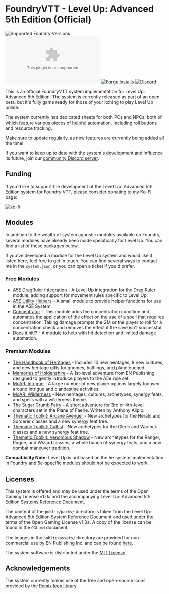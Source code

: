 # FoundryVTT - Level Up: Advanced 5th Edition (Official)

![Supported Foundry Versions](https://img.shields.io/endpoint?url=https://foundryshields.com/version?url=https://github.com/Pjb518/FoundryVTT-Level-Up-Official/releases/latest/download/system.json&color=blue)
![Latest Release Download Count](https://img.shields.io/github/downloads/Pjb518/FoundryVTT-Level-Up-Official/latest/a5e.zip)
[![Forge Installs](https://img.shields.io/badge/dynamic/json?label=Forge%20Installs&query=package.installs&suffix=%25&url=https%3A%2F%2Fforge-vtt.com%2Fapi%2Fbazaar%2Fpackage%2Fa5e&colorB=brightgreen)](https://forge-vtt.com/bazaar#package=a5e)
[![Discord](https://img.shields.io/discord/957965481455788032?label=A5e%20Foundry%20Discord)](https://discord.gg/XtkZ6RkN9E)

This is an official FoundryVTT system implementation for Level Up: Advanced 5th Edition. The system is currently released as part of an open beta, but it's fully game ready for those of your itching to play Level Up online.

The system currently has dedicated sheets for both PCs and NPCs, both of which feature various pieces of helpful automation, including roll buttons and resource tracking.

Make sure to update regularly, as new features are currently being added all the time!

If you want to keep up to date with the system's development and influence its future, join our [community Discord server](https://discord.gg/XtkZ6RkN9E).

## Funding

If you'd like to support the development of the Level Up: Advanced 5th Edition system for Foundry VTT, please consider donating to my Ko-Fi page:

[![ko-fi](https://ko-fi.com/img/githubbutton_sm.svg)](https://ko-fi.com/S6S76EJJP)

## Modules

In addition to the wealth of system agnostic modules available on Foundry, several modules have already been made specifically for Level Up. You can find a list of these packages below.

If you've developed a module for the Level Up system and would like it listed here, feel free to get in touch. You can find several ways to contact me in the `system.json`, or you can open a ticket if you'd prefer.

### Free Modules

- [A5E DragRuler Integration](https://github.com/NekroDarkmoon/a5edragruler) - A Level Up integration for the Drag Ruler module, adding support for movement rules specific to Level Up.
- [A5E Utility Helpers](https://github.com/NekroDarkmoon/a5e-utility-helpers) - A small module to provide helper functions for use in the A5E System.
- [Concentrator](https://github.com/NekroDarkmoon/a5e-concentrator) - This module adds the concentration condition and automates the application of the effect on the use of a spell that requires concentration. Taking damage prompts the GM or the player to roll for a concentration check and removes the effect if the save isn't successful.
- [Does it hit!?](https://github.com/NekroDarkmoon/does-it-hit-a5e) - A module to help with hit detection and limited damage automation.

### Premium Modules

- [The Handbook of Heritages](https://www.drivethrurpg.com/product/397662/Handbook-of-Heritages-for-Foundry-VTT) - Includes 10 new heritages, 8 new cultures, and new heritage gifts for gnomes, halflings, and planetouched.
- [Memories of Holdenshire](https://www.drivethrurpg.com/product/397169/Level-Up-Memories-of-Holdenshire-A5E-Foundry-VTT-Module) - A 1st-level adventure from EN Publishing designed to gently introduce players to the A5e rule set.
- [MoAR: Intrigue](https://www.drivethrurpg.com/product/402697/Manual-of-Adventurous-Resources-Intrigue-A5E) - A large number of new player options largely focused around intrigue and clandestine activities.
- [MoAR: Wilderness](https://www.drivethrurpg.com/product/398741/Manual-of-Adventurous-Resources-Wilderness-A5E) - New heritages, cultures, archetypes, synergy feats, and spells with a wilderness theme.
- [The Sugar Crumb Fairy](https://www.drivethrurpg.com/product/378137) - A short adventure for 3rd or 4th-level characters set in the Plane of Faerie. Written by Anthony Alipio.
- [Thematic Toolkit: Arcane Avenger](https://www.drivethrurpg.com/product/392599/Thematic-Toolkit-Arcane-Avenger-A5E) - New archetypes for the Herald and Sorcerer classes and a new synergy feat tree.
- [Thematic Toolkit: Cultist](https://www.drivethrurpg.com/product/392588/Thematic-Toolkit-Cultist-A5E) - New archetypes for the Cleric and Warlock classes and a new synergy feat tree.
- [Thematic Toolkit: Venomous Shadow](https://www.drivethrurpg.com/product/400541/Thematic-Toolkit-Venomous-Shadow-A5E) - New archetypes for the Ranger, Rogue, and Wizard classes, a whole bunch of synergy feats, and a new combat maneuver tradition.

**Compatibility Note:** Level Up is not based on the 5e system implementation in Foundry and 5e-specific modules should not be expected to work.

## Licenses

This system is offered and may be used under the terms of the Open Gaming License v1.0a and the accompanying
Level Up: Advanced 5th Edition [Systems Reference Document](https://www.levelup5e.com/system-reference-document).

The content of the `public/packs/` directory is taken from the Level Up: Advanced 5th Edition System Reference Document and used under the terms of the Open Gaming License v1.0a. A copy of the license can be found in the `OGL.md` document.

The images in the `public/assets/` directory are provided for non-commercial use by EN Publishing Inc. and can be found [here](https://www.enworld.org/newsimages/lu_monstrous_menagerie_tokens.zip).

The system software is distributed under the [MIT License](https://mit-license.org/).

## Acknowledgements

The system currently makes use of the free and open-source icons provided by the [Remix Icon library](https://remixicon.com/#editor).
